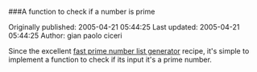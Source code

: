 ###A function to check if a number is prime

Originally published: 2005-04-21 05:44:25
Last updated: 2005-04-21 05:44:25
Author: gian paolo ciceri

Since the excellent <a href="http://aspn.activestate.com/ASPN/Cookbook/Python/Recipe/366178">fast prime number list generator</a> recipe, it's simple to implement a function to check if its input it's a prime number.